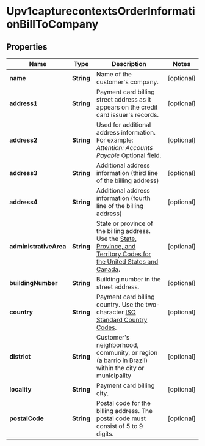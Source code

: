 
# Upv1capturecontextsOrderInformationBillToCompany

## Properties
Name | Type | Description | Notes
------------ | ------------- | ------------- | -------------
**name** | **String** | Name of the customer&#39;s company. |  [optional]
**address1** | **String** | Payment card billing street address as it appears on the credit card issuer&#39;s records.  |  [optional]
**address2** | **String** | Used for additional address information. For example: _Attention: Accounts Payable_ Optional field.  |  [optional]
**address3** | **String** | Additional address information (third line of the billing address) |  [optional]
**address4** | **String** | Additional address information (fourth line of the billing address)  |  [optional]
**administrativeArea** | **String** | State or province of the billing address. Use the [State, Province, and Territory Codes for the United States and Canada](https://developer.cybersource.com/library/documentation/sbc/quickref/states_and_provinces.pdf).  |  [optional]
**buildingNumber** | **String** | Building number in the street address.  |  [optional]
**country** | **String** | Payment card billing country. Use the two-character [ISO Standard Country Codes](http://apps.cybersource.com/library/documentation/sbc/quickref/countries_alpha_list.pdf).  |  [optional]
**district** | **String** | Customer&#39;s neighborhood, community, or region (a barrio in Brazil) within the city or municipality  |  [optional]
**locality** | **String** | Payment card billing city.  |  [optional]
**postalCode** | **String** | Postal code for the billing address. The postal code must consist of 5 to 9 digits.  |  [optional]



